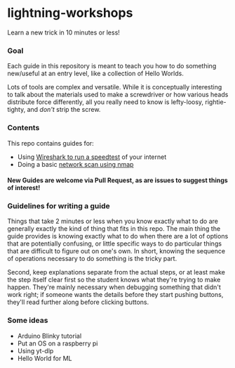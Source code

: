 # lightning-workshops
Learn a new trick in 10 minutes or less!
### Goal
Each guide in this repository is meant to teach you how to do something new/useful at an entry level, like a collection of Hello Worlds.

Lots of tools are complex and versatile. While it is conceptually interesting to talk about the materials used to make a screwdriver or how various heads distribute force differently, all you really need to know is lefty-loosy, rightie-tighty, and *don't* strip the screw.

### Contents
This repo contains guides for:
- Using [Wireshark to run a speedtest](https://github.com/OS2G/lightning-workshops/blob/main/wireshark-speedtest.md) of your internet
- Doing a basic [network scan using nmap](https://github.com/OS2G/lightning-workshops/blob/main/nmap-basic-scan.md)

#### New Guides are welcome via Pull Request, as are issues to suggest things of interest!

### Guidelines for writing a guide
Things that take 2 minutes or less when you know exactly what to do are generally exactly the kind of thing that fits in this repo. The main thing the guide provides is knowing exactly what to do when there are a lot of options that are potentially confusing, or little specific ways to do particular things that are difficult to figure out on one's own. In short, knowing the sequence of operations necessary to do something is the tricky part.

Second, keep explanations separate from the actual steps, or at least make the step itself clear first so the student knows what they're trying to make happen. They're mainly necessary when debugging something that didn't work right; if someone wants the details before they start pushing buttons, they'll read further along before clicking buttons.

### Some ideas
- Arduino Blinky tutorial
- Put an OS on a raspberry pi
- Using yt-dlp
- Hello World for ML
